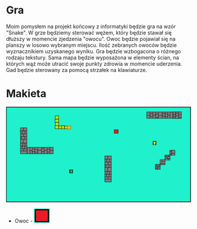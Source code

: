# Gra
Moim pomysłem na projekt końcowy z informatyki będzie gra na wzór "Snake".
W grze będziemy sterować wężem, który będzie stawał się dłuższy w momencie
zjedzenia "owocu". Owoc będzie pojawiał się na planszy w losowo wybranym miejscu.
Ilość zebranych owoców będzie wyznacznikiem uzyskanego wyniku.
Gra będzie wzbogacona o różnego rodzaju tekstury. Sama mapa będzie wyposażona w elementy ścian, na których wąż może utracić swoje punkty zdrowia w momencie uderzenia.
Gad będzie sterowany za pomocą strzałek na klawiaturze.

# Makieta
![Makieta](Snake-makieta.png)
* Owoc - ![Owoc](Owoc.PNG)
